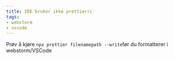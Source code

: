 ```yaml
---
title: IDE bruker ikke prettierrc
tags:
- webstorm
- vscode
---
```


Prøv å kjøre `npx prettier filenamepath --write`før du formatterer i webstorm/VSCode
